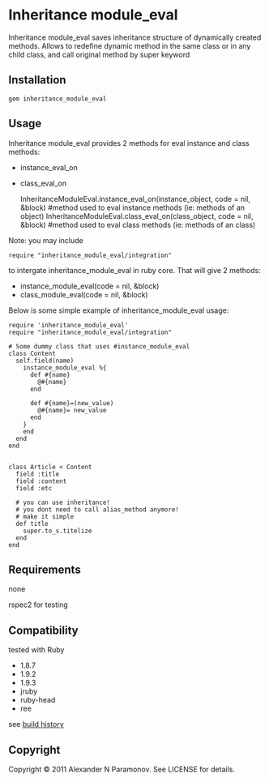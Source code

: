 Inheritance module_eval
=======================
Inheritance module_eval saves inheritance structure of dynamically created methods.
Allows to redefine dynamic method in the same class or in any child class, and call original method by super keyword

Installation
------------
    gem inheritance_module_eval

Usage
-----
Inheritance module_eval provides 2 methods for eval instance and class methods:

* instance_eval_on
* class_eval_on


    InheritanceModuleEval.instance_eval_on(instance_object, code = nil, &block) #method used to eval instance methods (ie: methods of an object)
    InheritanceModuleEval.class_eval_on(class_object, code = nil, &block)       #method used to eval class methods (ie: methods of an class)

Note: you may include

    require "inheritance_module_eval/integration"
to intergate inheritance_module_eval in ruby core. That will give 2 methods:

* instance_module_eval(code = nil, &block)
* class_module_eval(code = nil, &block)

Below is some simple example of inheritance_module_eval usage:

    require 'inheritance_module_eval'
    require "inheritance_module_eval/integration"

    # Some dummy class that uses #instance_module_eval
    class Content
      self.field(name)
        instance_module_eval %{
          def #{name}
            @#{name}
          end

          def #{name}=(new_value)
            @#{name}= new_value
          end
        }
        end
      end
    end


    class Article < Content
      field :title
      field :content
      field :etc

      # you can use inheritance!
      # you dont need to call alias_method anymore!
      # make it simple
      def title
        super.to_s.titelize
      end
    end

Requirements
------------
none

rspec2 for testing

Compatibility
-------------
tested with Ruby

* 1.8.7
* 1.9.2
* 1.9.3
* jruby
* ruby-head
* ree

see [build history](http://travis-ci.org/#!/AlexParamonov/inheritance_module_eval/builds)

Copyright
---------
Copyright © 2011 Alexander N Paramonov. See LICENSE for details.